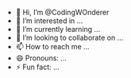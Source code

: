 - 👋 Hi, I’m @CodingWOnderer
- 👀 I’m interested in ...
- 🌱 I’m currently learning ...
- 💞️ I’m looking to collaborate on ...
- 📫 How to reach me ...
- 😄 Pronouns: ...
- ⚡ Fun fact: ...

<!---
CodingWOnderer/CodingWOnderer is a ✨ special ✨ repository because its `README.md` (this file) appears on your GitHub profile.
You can click the Preview link to take a look at your changes.
--->
